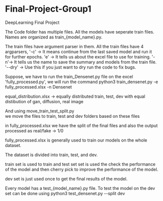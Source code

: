 # Final-Project-Group1

DeepLearning Final Project

The Code folder has multiple files. All the models have seperate train files. Names are organized as train\_{model_name}.py.

The train files have argument parser in them. All the train files have 4 argparsers, '-c' -> It means continue from the last saved model and run it for further epochs.
'e' -> It tells us about the excel file to use for training. '-n'-> It tells us the name to save the summary and models from the train file. '--dry' -> Use this if you just want to dry run the code to fix bugs.

Suppose, we have to run the train_Densenet.py file on the excel 'fully_processed.py', we will run the command python3 train_densenet.py -e fully_processed.xlsx -n Densenet

equal_distribution.xlsx -> equally distributed train, test, dev with equal distibution of gan, diffusion, real image

And using move_train_test_split.py  
we move the files to train, test and dev folders based on these files

in fully_processed.xlsx we have the split of the final files and also the output processed as real/fake -> 1/0

fully_processed.xlsx is generally used to train our models on the whole dataset.

The dataset is divided into train, test, and dev.

train set is used to train and test set set is used the check the performance of the model and then cherry pick to improve the performance of the model.

dev set is just used once to get the final results of the model.

Every model has a test\_{model_name}.py file. To test the model on the dev set can be done using python3 test_densenet.py --split dev
